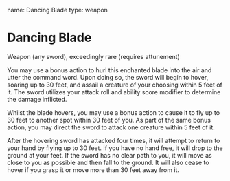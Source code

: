 name: Dancing Blade
type: weapon

# Dancing Blade
Weapon (any sword), exceedingly rare (requires attunement)

You may use a bonus action to hurl this enchanted blade into the air and utter the command word. Upon doing so, the sword will begin to hover, soaring up to 30 feet, and assail a creature of your choosing within 5 feet of it. The sword utilizes your attack roll and ability score modifier to determine the damage inflicted.

Whilst the blade hovers, you may use a bonus action to cause it to fly up to 30 feet to another spot within 30 feet of you. As part of the same bonus action, you may direct the sword to attack one creature within 5 feet of it.

After the hovering sword has attacked four times, it will attempt to return to your hand by flying up to 30 feet. If you have no hand free, it will drop to the ground at your feet. If the sword has no clear path to you, it will move as close to you as possible and then fall to the ground. It will also cease to hover if you grasp it or move more than 30 feet away from it. 
